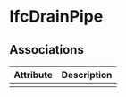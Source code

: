IfcDrainPipe
============
Associations
------------
| Attribute   | Description   |
|-------------|---------------|
|             |               |


